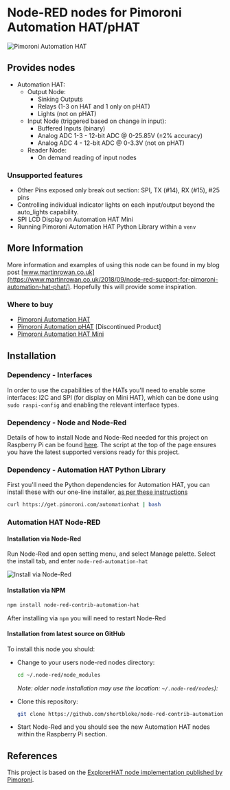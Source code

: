 # Node-RED nodes for Pimoroni Automation HAT/pHAT

![Pimoroni Automation HAT](/images/Automation_HAT_512x512_trans.png)

## Provides nodes

* Automation HAT:
  * Output Node:
    * Sinking Outputs
    * Relays (1-3 on HAT and 1 only on pHAT)
    * Lights (not on pHAT)
  * Input Node (triggered based on change in input):
    * Buffered Inputs (binary)
    * Analog ADC 1-3 - 12-bit ADC @ 0-25.85V (±2% accuracy)
    * Analog ADC 4 - 12-bit ADC @ 0-3.3V (not on pHAT)
  * Reader Node:
    * On demand reading of input nodes

### Unsupported features

* Other Pins exposed only break out section: SPI, TX (#14), RX (#15), #25 pins
* Controlling individual indicator lights on each input/output beyond the auto_lights capability.
* SPI LCD Display on Automation HAT Mini
* Running Pimoroni Automation HAT Python Library within a `venv`

## More Information

More information and examples of using this node can be found in my blog post [www.martinrowan.co.uk](https://www.martinrowan.co.uk/2018/09/node-red-support-for-pimoroni-automation-hat-phat/). Hopefully this will provide some inspiration.

### Where to buy

* [Pimoroni Automation HAT](https://shop.pimoroni.com/products/automation-hat)
* [Pimoroni Automation pHAT](https://shop.pimoroni.com/products/automation-phat) [Discontinued Product]
* [Pimoroni Automation HAT Mini](https://shop.pimoroni.com/products/automation-hat-mini)

## Installation

### Dependency - Interfaces

In order to use the capabilities of the HATs you'll need to enable some interfaces: I2C and SPI (for display on Mini HAT), which can be done using `sudo raspi-config` and enabling the relevant interface types.

### Dependency - Node and Node-Red

Details of how to install Node and Node-Red needed for this project on Raspberry Pi can be found [here](https://nodered.org/docs/hardware/raspberrypi). The script at the top of the page ensures you have the latest supported versions ready for this project.

### Dependency - Automation HAT Python Library

First you'll need the Python dependencies for Automation HAT, you can install these with our one-line installer, [as per these instructions](https://github.com/pimoroni/automation-hat)

``` bash
curl https://get.pimoroni.com/automationhat | bash
```

### Automation HAT Node-RED

#### Installation via Node-Red

Run Node-Red and open setting menu, and select Manage palette. Select the install tab, and enter `node-red-automation-hat`

![Install via Node-Red](images/install_via_node_red.jpg)

#### Installation via NPM

``` bash
npm install node-red-contrib-automation-hat
```

After installing via `npm` you will need to restart Node-Red

#### Installation from latest source on GitHub

To install this node you should:

* Change to your users node-red nodes directory:

    ``` bash
    cd ~/.node-red/node_modules
    ```

    _Note: older node installation may use the location: `~/.node-red/nodes`):_
* Clone this repository:

    ``` bash
    git clone https://github.com/shortbloke/node-red-contrib-automation-hat
    ```

* Start Node-Red and you should see the new Automation HAT nodes within the Raspberry Pi section.

## References

This project is based on the [ExplorerHAT node implementation published by Pimoroni](https://github.com/pimoroni/node-red-nodes).
